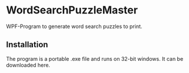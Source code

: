 # WordSearchPuzzleMaster
WPF-Program to generate word search puzzles to print.

## Installation
The program is a portable .exe file and runs on 32-bit windows.
It can be downloaded here.